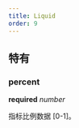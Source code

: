 ```yaml
---
title: Liquid
order: 9
---
```


##  特有

### percent

<description>**required** _number_</description>

指标比例数据 [0-1]。
